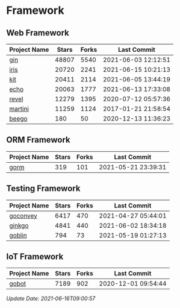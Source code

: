 # Framework

## Web Framework
| Project Name | Stars | Forks | Last Commit |
| ------------ | ----- | ----- | ----------- |
| [gin](https://github.com/gin-gonic/gin) | 48807 | 5540 | 2021-06-03 12:12:51 |
| [iris](https://github.com/kataras/iris) | 20720 | 2241 | 2021-06-15 10:21:13 |
| [kit](https://github.com/go-kit/kit) | 20411 | 2114 | 2021-06-05 13:44:19 |
| [echo](https://github.com/labstack/echo) | 20063 | 1777 | 2021-06-13 17:33:08 |
| [revel](https://github.com/revel/revel) | 12279 | 1395 | 2020-07-12 05:57:36 |
| [martini](https://github.com/go-martini/martini) | 11259 | 1124 | 2017-01-21 21:58:54 |
| [beego](https://github.com/astaxie/beego) | 180 | 50 | 2020-12-13 11:36:23 |

## ORM Framework
| Project Name | Stars | Forks | Last Commit |
| ------------ | ----- | ----- | ----------- |
| [gorm](https://github.com/jinzhu/gorm) | 319 | 101 | 2021-05-21 23:39:31 |

## Testing Framework
| Project Name | Stars | Forks | Last Commit |
| ------------ | ----- | ----- | ----------- |
| [goconvey](https://github.com/smartystreets/goconvey) | 6417 | 470 | 2021-04-27 05:44:01 |
| [ginkgo](https://github.com/onsi/ginkgo) | 4841 | 440 | 2021-06-02 18:34:18 |
| [goblin](https://github.com/franela/goblin) | 794 | 73 | 2021-05-19 01:27:13 |

## IoT Framework
| Project Name | Stars | Forks | Last Commit |
| ------------ | ----- | ----- | ----------- |
| [gobot](https://github.com/hybridgroup/gobot) | 7189 | 902 | 2020-12-01 09:54:44 |

*Update Date: 2021-06-16T09:00:57*
